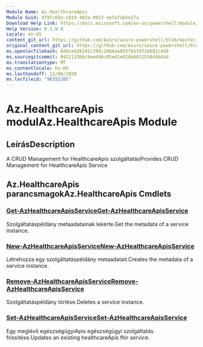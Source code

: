 ```yaml
---
Module Name: Az.HealthcareApis
Module Guid: df9fc69a-c019-403a-9013-eefa7eb5e27a
Download Help Link: https://docs.microsoft.com/en-us/powershell/module/az.healthcareapis
Help Version: 0.1.0.0
Locale: en-US
content_git_url: https://github.com/Azure/azure-powershell/blob/master/src/HealthcareApis/HealthcareApis/help/Az.HealthcareApis.md
original_content_git_url: https://github.com/Azure/azure-powershell/blob/master/src/HealthcareApis/HealthcareApis/help/Az.HealthcareApis.md
ms.openlocfilehash: 8ddce420241c395c1b66ae0557b51972b692c4d9
ms.sourcegitcommit: 04221336bc9eed46c05ed1e828a6811534d4b4ab
ms.translationtype: MT
ms.contentlocale: hu-HU
ms.lasthandoff: 12/08/2020
ms.locfileid: "98352205"
---
```

# <span data-ttu-id="9b16b-101">Az.HealthcareApis modul</span><span class="sxs-lookup"><span data-stu-id="9b16b-101">Az.HealthcareApis Module</span></span>
## <span data-ttu-id="9b16b-102">Leírás</span><span class="sxs-lookup"><span data-stu-id="9b16b-102">Description</span></span>
<span data-ttu-id="9b16b-103">A CRUD Management for HealthcareApis szolgáltatás</span><span class="sxs-lookup"><span data-stu-id="9b16b-103">Provides CRUD Management for HealthcareApis Service</span></span>

## <span data-ttu-id="9b16b-104">Az.HealthcareApis parancsmagok</span><span class="sxs-lookup"><span data-stu-id="9b16b-104">Az.HealthcareApis Cmdlets</span></span>
### [<span data-ttu-id="9b16b-105">Get-AzHealthcareApisService</span><span class="sxs-lookup"><span data-stu-id="9b16b-105">Get-AzHealthcareApisService</span></span>](Get-AzHealthcareApisService.md)
<span data-ttu-id="9b16b-106">Szolgáltatáspéldány metaadatainak lekérte.</span><span class="sxs-lookup"><span data-stu-id="9b16b-106">Get the metadata of a service instance.</span></span>

### [<span data-ttu-id="9b16b-107">New-AzHealthcareApisService</span><span class="sxs-lookup"><span data-stu-id="9b16b-107">New-AzHealthcareApisService</span></span>](New-AzHealthcareApisService.md)
<span data-ttu-id="9b16b-108">Létrehozza egy szolgáltatáspéldány metaadatait.</span><span class="sxs-lookup"><span data-stu-id="9b16b-108">Creates the metadata of a service instance.</span></span>

### [<span data-ttu-id="9b16b-109">Remove-AzHealthcareApisService</span><span class="sxs-lookup"><span data-stu-id="9b16b-109">Remove-AzHealthcareApisService</span></span>](Remove-AzHealthcareApisService.md)
<span data-ttu-id="9b16b-110">Szolgáltatáspéldány törlése.</span><span class="sxs-lookup"><span data-stu-id="9b16b-110">Deletes a service instance.</span></span>

### [<span data-ttu-id="9b16b-111">Set-AzHealthcareApisService</span><span class="sxs-lookup"><span data-stu-id="9b16b-111">Set-AzHealthcareApisService</span></span>](Set-AzHealthcareApisService.md)
<span data-ttu-id="9b16b-112">Egy meglévő egészségügyiApis egészségügyi szolgáltatás frissítése.</span><span class="sxs-lookup"><span data-stu-id="9b16b-112">Updates an existing healthcareApis fhir service.</span></span>

